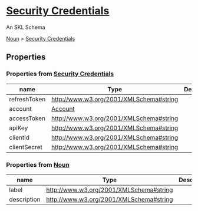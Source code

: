# [Security Credentials](../../core/security-credentials)

An SKL Schema



[Noun](../../core/noun) > [Security Credentials](../../core/security-credentials)

## Properties

### Properties from [Security Credentials](../../core/security-credentials)

| name | Type | Description |
| ---- | ---- | ----------- |
| refreshToken | http://www.w3.org/2001/XMLSchema#string | |
| account | [Account](../../core/account) | |
| accessToken | http://www.w3.org/2001/XMLSchema#string | |
| apiKey | http://www.w3.org/2001/XMLSchema#string | |
| clientId | http://www.w3.org/2001/XMLSchema#string | |
| clientSecret | http://www.w3.org/2001/XMLSchema#string | |

### Properties from [Noun](../../core/noun)

| name | Type | Description |
| ---- | ---- | ----------- |
| label | http://www.w3.org/2001/XMLSchema#string | |
| description | http://www.w3.org/2001/XMLSchema#string | |

